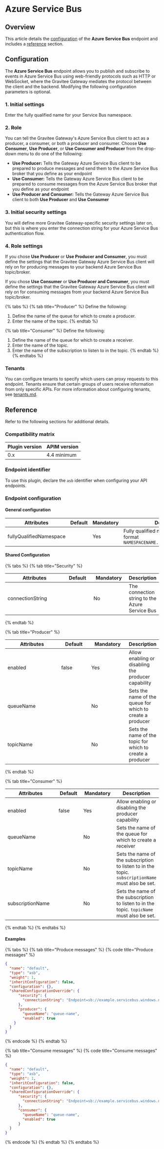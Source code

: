 # Azure Service Bus

## Overview

This article details the [configuration](azure-service-bus.md#configuration) of the **Azure Service Bus** endpoint and includes a [reference](azure-service-bus.md#reference) section.

## Configuration

The **Azure Service Bus** endpoint allows you to publish and subscribe to events in Azure Service Bus using web-friendly protocols such as HTTP or WebSocket, where the Gravitee Gateway mediates the protocol between the client and the backend. Modifying the following configuration parameters is optional.

### 1. Initial settings

Enter the fully qualified name for your Service Bus namespace.

### 2. Role

You can tell the Gravitee Gateway's Azure Service Bus client to act as a producer, a consumer, or both a producer and consumer. Choose **Use Consumer**, **Use Producer**, or **Use Consumer and Producer** from the drop-down menu to do one of the following:

* **Use Producer:** Tells the Gateway Azure Service Bus client to be prepared to produce messages and send them to the Azure Service Bus broker that you define as your endpoint
* **Use Consumer:** Tells the Gateway Azure Service Bus client to be prepared to consume messages from the Azure Service Bus broker that you define as your endpoint
* **Use Producer and Consumer:** Tells the Gateway Azure Service Bus client to both **Use Producer** and **Use Consumer**

### 3. Initial security settings

You will define more Gravitee Gateway-specific security settings later on, but this is where you enter the connection string for your Azure Service Bus authentication flow.

### 4. Role settings

If you chose **Use Producer** or **Use Producer and Consumer**, you must define the settings that the Gravitee Gateway Azure Service Bus client will rely on for producing messages to your backend Azure Service Bus topic/broker.&#x20;

If you chose **Use Consumer** or **Use Producer and Consumer**, you must define the settings that the Gravitee Gateway Azure Service Bus client will rely on for consuming messages from your backend Azure Service Bus topic/broker.&#x20;

{% tabs %}
{% tab title="Producer" %}
Define the following:

1. Define the name of the queue for which to create a producer.
2. Enter the name of the topic.
{% endtab %}

{% tab title="Consumer" %}
Define the following:

1. Define the name of the queue for which to create a receiver.
2. Enter the name of the topic.
3. Enter the name of the subscription to listen to in the topic.
{% endtab %}
{% endtabs %}

### Tenants

You can configure tenants to specify which users can proxy requests to this endpoint. Tenants ensure that certain groups of users receive information from only specific APIs. For more information about configuring tenants, see [tenants.md](../../gravitee-gateway/tenants.md "mention").

## Reference

Refer to the following sections for additional details.

### Compatibility matrix <a href="#user-content-compatibility-matrix" id="user-content-compatibility-matrix"></a>

| Plugin version | APIM version |
| -------------- | ------------ |
| 0.x            | 4.4 minimum  |

### Endpoint identifier <a href="#user-content-endpoint-identifier" id="user-content-endpoint-identifier"></a>

To use this plugin, declare the `asb` identifier when configuring your API endpoints.

### Endpoint configuration <a href="#user-content-endpoint-configuration" id="user-content-endpoint-configuration"></a>

#### General configuration <a href="#user-content-general-configuration" id="user-content-general-configuration"></a>

<table><thead><tr><th width="241">Attributes</th><th width="97">Default</th><th width="124">Mandatory</th><th>Description</th></tr></thead><tbody><tr><td>fullyQualifiedNamespace</td><td></td><td>Yes</td><td>Fully qualified namespace in the format <code>NAMESPACENAME.servicebus.windows.net</code></td></tr></tbody></table>

#### Shared Configuration <a href="#user-content-shared-configuration" id="user-content-shared-configuration"></a>

{% tabs %}
{% tab title="Security" %}
<table><thead><tr><th width="234">Attributes</th><th width="92">Default</th><th width="117">Mandatory</th><th>Description</th></tr></thead><tbody><tr><td>connectionString</td><td></td><td>No</td><td>The connection string to the Azure Service Bus</td></tr></tbody></table>
{% endtab %}

{% tab title="Producer" %}
<table><thead><tr><th width="204">Attributes</th><th width="99">Default</th><th width="121">Mandatory</th><th>Description</th></tr></thead><tbody><tr><td>enabled</td><td>false</td><td>Yes</td><td>Allow enabling or disabling the producer capability</td></tr><tr><td>queueName</td><td></td><td>No</td><td>Sets the name of the queue for which to create a producer</td></tr><tr><td>topicName</td><td></td><td>No</td><td>Sets the name of the topic for which to create a producer</td></tr></tbody></table>
{% endtab %}

{% tab title="Consumer" %}
<table><thead><tr><th width="204">Attributes</th><th width="99">Default</th><th width="121">Mandatory</th><th>Description</th></tr></thead><tbody><tr><td>enabled</td><td>false</td><td>Yes</td><td>Allow enabling or disabling the producer capability</td></tr><tr><td>queueName</td><td></td><td>No</td><td>Sets the name of the queue for which to create a receiver</td></tr><tr><td>topicName</td><td></td><td>No</td><td>Sets the name of the subscription to listen to in the topic. <code>subscriptionName</code> must also be set.</td></tr><tr><td>subscriptionName</td><td></td><td>No</td><td>Sets the name of the subscription to listen to in the topic. <code>topicName</code> must also be set.</td></tr></tbody></table>
{% endtab %}
{% endtabs %}

#### **Examples**

{% tabs %}
{% tab title="Produce messages" %}
{% code title="Produce messages" %}
```json
{
  "name": "default",
  "type": "asb",
  "weight": 1,
  "inheritConfiguration": false,
  "configuration": {},
  "sharedConfigurationOverride": {
      "security": {
        "connectionString": "Endpoint=sb://example.servicebus.windows.net/;SharedAccessKeyName=ExampleSharedAccessKeyName;SharedAccessKey=ExampleSharedAccessKey"
      },
      "producer": {
        "queueName": "queue-name",
        "enabled": true
    }
  }
}
```
{% endcode %}
{% endtab %}

{% tab title="Consume messages" %}
{% code title="Consume messages" %}
```json
{
  "name": "default",
  "type": "asb",
  "weight": 1,
  "inheritConfiguration": false,
  "configuration": {},
  "sharedConfigurationOverride": {
      "security": {
        "connectionString": "Endpoint=sb://example.servicebus.windows.net/;SharedAccessKeyName=ExampleSharedAccessKeyName;SharedAccessKey=ExampleSharedAccessKey"
      },
      "consumer": {
        "queueName": "queue-name",
        "enabled": true
      }
  }
}
```
{% endcode %}
{% endtab %}
{% endtabs %}
